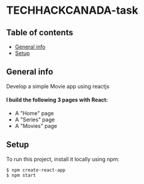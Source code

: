 # TECHHACKCANADA-task
## Table of contents
* [General info](#general-info)
* [Setup](#setup)

## General info
Develop a simple Movie app using reactjs
#### I build the following 3 pages with React:
* A "Home" page
* A "Series" page
* A "Movies" page
	
## Setup
To run this project, install it locally using npm:

```
$ npm create-react-app
$ npm start
```
